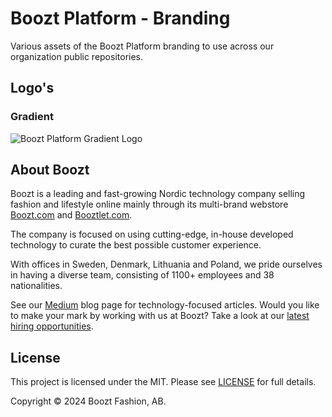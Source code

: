 # Boozt Platform - Branding

Various assets of the Boozt Platform branding to use across our organization public repositories.

## Logo's

### Gradient

![Boozt Platform Gradient Logo](https://github.com/boozt-platform/branding/assets/img/boozt-platform.png "Boozt Platform")

## About Boozt

Boozt is a leading and fast-growing Nordic technology company selling fashion and lifestyle online mainly through its multi-brand webstore [Boozt.com](https://www.boozt.com/) and [Booztlet.com](https://www.booztlet.com/).

The company is focused on using cutting-edge, in-house developed technology to curate the best possible customer experience.

With offices in Sweden, Denmark, Lithuania and Poland, we pride ourselves in having a diverse team, consisting of 1100+ employees and 38 nationalities.

See our [Medium](https://medium.com/boozt-tech) blog page for technology-focused articles. Would you like to make your mark by working with us at Boozt? Take a look at our [latest hiring opportunities](https://careers.booztgroup.com/).

## License

This project is licensed under the MIT. Please see [LICENSE](./LICENSE) for full details.

Copyright &copy; 2024 Boozt Fashion, AB.
